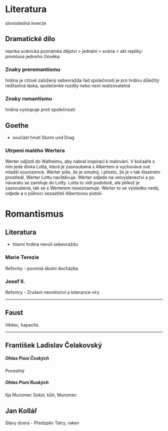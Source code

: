

# Literatura
slovosledná inverze

## Dramatické dílo
reprika
scénická poznámka
dějství > jednání > scéna > akt
repliky: promluva jednoho člověka


### Znaky preromantismu
hrdina je citově založený
sebevražda
řád společnosti je pro hrdinu důležitý
nešťastná láska, společenké rozdíly nebo není realizovatelná


### Znaky romantismu
hrdina vystupuje proti společnosti


## Goethe
- součást hnutí Sturm und Drag 


### Utrpení malého Wertera
Werter odjízdí do Walheimu, aby nabral inspiraci k malování. V kočaáře s ním jede dívka Lotta, která je zasnoubená s Albertem a vychovává své mladší sourozence. Werter píše, že je smutný, i přesto, že je v tak štastném prostředí. Werter Lottu navštěvuje. Werter odjede na velvyslanectví a po návaratu se zamiluje do Lotty. Lotta to vidí podobně, ale jelikož je zasnoubená, tak se s Werterem neseznamuje. Werter to ve výsledku nedá, odjede a o půlnoci sezastřelí Albertovou pistolí. 

# Romantismus

## Literatura
- hlavní hrdina nevolí sebevraždu



### Marie Terezie
Reformy - povinná školní docházka

### Josef II.
Refomry - Zrušení nevolnictví a tolerance víry

---


## Faust
Vědec, kapacita



---

## František Ladislav Čelakovský

##### Ohlas Písní Českých
Pocestný



##### Ohlas Písní Ruských
Ilja Muromec 
Sokol, kůň, Muromec


## Jan Kollář
Slávy dcera - Předzpěv
Tatry, rakev 